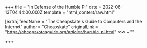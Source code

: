 
+++
title = "In Defense of the Humble Pi"
date = 2022-06-13T04:44:00.000Z
template = "html_content/raw.html"

[extra]
feedName = "The Cheapskate's Guide to Computers and the Internet"
author = "Cheapskate"
originalLink = "https://cheapskatesguide.org/articles/humble-pi.html"
raw = ""

+++

